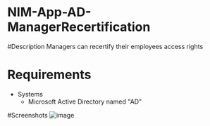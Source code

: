 # NIM-App-AD-ManagerRecertification


#Description
Managers can recertify their employees access rights


# Requirements
- Systems
    - Microsoft Active Directory named "AD"


#Screenshots
![image](https://github.com/user-attachments/assets/355663e3-281c-4c95-a4b5-f734fa3f4a84)
